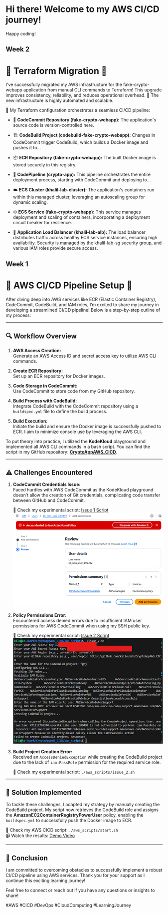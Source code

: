 # Hi there! Welcome to my AWS CI/CD journey!

Happy coding!

## Week 2

# 🚀 Terraform Migration 🚀

I've successfully migrated my AWS infrastructure for the fake-crypto-webapp application from manual CLI commands to Terraform! This upgrade improves consistency, reliability, and reduces operational overhead. 🚀 The new infrastructure is highly automated and scalable.

🔧 My Terraform configuration orchestrates a seamless CI/CD pipeline:

- 📂 **CodeCommit Repository (fake-crypto-webapp):** The application's source code is version-controlled here.

- 🏗️ **CodeBuild Project (codebuild-fake-crypto-webapp):** Changes in CodeCommit trigger CodeBuild, which builds a Docker image and pushes it to...

- 📦 **ECR Repository (fake-crypto-webapp):** The built Docker image is stored securely in this registry.

- 🔄 **CodePipeline (crypto-app):** This pipeline orchestrates the entire deployment process, starting with CodeCommit and deploying to...

- ☁️ **ECS Cluster (khalil-lab-cluster):** The application's containers run within this managed cluster, leveraging an autoscaling group for dynamic scaling.

- ⚙️ **ECS Service (fake-crypto-webapp):** This service manages deployment and scaling of containers, incorporating a deployment circuit breaker for resilience.

- 🔗 **Application Load Balancer (khalil-lab-alb):** The load balancer distributes traffic across healthy ECS service instances, ensuring high availability. Security is managed by the khalil-lab-sg security group, and various IAM roles provide secure access.

## Week 1

# 🚀 AWS CI/CD Pipeline Setup 🚀

After diving deep into AWS services like ECR (Elastic Container Registry), CodeCommit, CodeBuild, and IAM roles, I’m excited to share my journey in developing a streamlined CI/CD pipeline! Below is a step-by-step outline of my process:

---

## 🔍 Workflow Overview

1. **AWS Access Creation:**  
   Generate an AWS Access ID and secret access key to utilize AWS CLI commands.

2. **Create ECR Repository:**  
   Set up an ECR repository for Docker images.

3. **Code Storage in CodeCommit:**  
   Use CodeCommit to store code from my GitHub repository.

4. **Build Process with CodeBuild:**  
   Integrate CodeBuild with the CodeCommit repository using a `buildspec.yml` file to define the build process.

5. **Build Execution:**  
   Initiate the build and ensure the Docker image is successfully pushed to ECR. I aim to minimize console use by leveraging the AWS CLI.

To put theory into practice, I utilized the **KodeKloud** playground and implemented all AWS CLI commands in a bash script. You can find the script in my GitHub repository: **[CryptoAppAWS_CICD](https://github.com/yourusername/CryptoAppAWS_CICD)**.

---

## ⚠️ Challenges Encountered

1. **CodeCommit Credentials Issue:**  
   Faced hurdles with AWS CodeCommit as the KodeKloud playground doesn’t allow the creation of Git credentials, complicating code transfer between GitHub and CodeCommit.

   🔗 Check my experimental script: [Issue 1 Script](https://github.com/kaliouich/CryptoAppAWS_CICD/blob/main/aws_scripts/issue_1.sh)  
   ![Attach Policy Issue 1](./aws_scripts/imgs/Attachpolicy_kodekloud_issue_1.png)

2. **Policy Permissions Error:**  
   Encountered access denied errors due to insufficient IAM user permissions for AWS CodeCommit when using my SSH public key.

   🔗 Check my experimental script: [Issue 2 Script](https://github.com/kaliouich/CryptoAppAWS_CICD/blob/main/aws_scripts/issue_2.sh)  
   ![PassRole Issue 2](./aws_scripts/imgs/PassRole_issue_2.png)

3. **Build Project Creation Error:**  
   Received an `AccessDeniedException` while creating the CodeBuild project due to the lack of `iam:PassRole` permission for the required service role.

   🔗 Check my experimental script: `./aws_scripts/issue_2.sh`

---

## 🔧 Solution Implemented

To tackle these challenges, I adapted my strategy by manually creating the CodeBuild project. My script now retrieves the CodeBuild role and assigns the **AmazonEC2ContainerRegistryPowerUser** policy, enabling the `buildspec.yml` to successfully push the Docker image to ECR.

🔗 Check my AWS CICD script: `./aws_scripts/start.sh`  
📹 Watch the results: [Demo Video](https://www.youtube.com/watch?v=qFGDMNdryMw)

---

## 🌟 Conclusion

I am committed to overcoming obstacles to successfully implement a robust CI/CD pipeline using AWS services. Thank you for your support as I continue this exciting learning journey!

Feel free to connect or reach out if you have any questions or insights to share!

#AWS #CICD #DevOps #CloudComputing #LearningJourney
